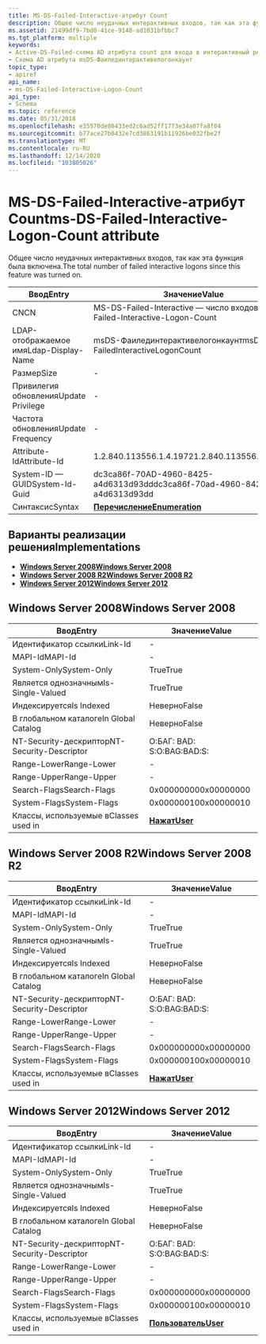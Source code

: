 ```yaml
---
title: MS-DS-Failed-Interactive-атрибут Count
description: Общее число неудачных интерактивных входов, так как эта функция была включена.
ms.assetid: 21499df9-7bd0-41ce-9148-ad1031bfbbc7
ms.tgt_platform: multiple
keywords:
- Active-DS-Failed-схема AD атрибута count для входа в интерактивный режим
- Схема AD атрибута msDS-Фаилединтерактивелогонкаунт
topic_type:
- apiref
api_name:
- ms-DS-Failed-Interactive-Logon-Count
api_type:
- Schema
ms.topic: reference
ms.date: 05/31/2018
ms.openlocfilehash: e35570de80433ed2c6ad52ff1773e34a07fa8f04
ms.sourcegitcommit: b77ace27b0432e7cd3863191b11926be032fbe2f
ms.translationtype: MT
ms.contentlocale: ru-RU
ms.lasthandoff: 12/14/2020
ms.locfileid: "103805026"
---
```

# <a name="ms-ds-failed-interactive-logon-count-attribute"></a><span data-ttu-id="28691-105">MS-DS-Failed-Interactive-атрибут Count</span><span class="sxs-lookup"><span data-stu-id="28691-105">ms-DS-Failed-Interactive-Logon-Count attribute</span></span>

<span data-ttu-id="28691-106">Общее число неудачных интерактивных входов, так как эта функция была включена.</span><span class="sxs-lookup"><span data-stu-id="28691-106">The total number of failed interactive logons since this feature was turned on.</span></span>



| <span data-ttu-id="28691-107">Ввод</span><span class="sxs-lookup"><span data-stu-id="28691-107">Entry</span></span> | <span data-ttu-id="28691-108">Значение</span><span class="sxs-lookup"><span data-stu-id="28691-108">Value</span></span> |
|-------------------|--------------------------------------|
| <span data-ttu-id="28691-109">CN</span><span class="sxs-lookup"><span data-stu-id="28691-109">CN</span></span>                | <span data-ttu-id="28691-110">MS-DS-Failed-Interactive — число входов</span><span class="sxs-lookup"><span data-stu-id="28691-110">ms-DS-Failed-Interactive-Logon-Count</span></span> |
| <span data-ttu-id="28691-111">LDAP-отображаемое имя</span><span class="sxs-lookup"><span data-stu-id="28691-111">Ldap-Display-Name</span></span> | <span data-ttu-id="28691-112">msDS-Фаилединтерактивелогонкаунт</span><span class="sxs-lookup"><span data-stu-id="28691-112">msDS-FailedInteractiveLogonCount</span></span>     |
| <span data-ttu-id="28691-113">Размер</span><span class="sxs-lookup"><span data-stu-id="28691-113">Size</span></span>              | \-                                   |
| <span data-ttu-id="28691-114">Привилегия обновления</span><span class="sxs-lookup"><span data-stu-id="28691-114">Update Privilege</span></span>  | \-                                   |
| <span data-ttu-id="28691-115">Частота обновления</span><span class="sxs-lookup"><span data-stu-id="28691-115">Update Frequency</span></span>  | \-                                   |
| <span data-ttu-id="28691-116">Attribute-Id</span><span class="sxs-lookup"><span data-stu-id="28691-116">Attribute-Id</span></span>      | <span data-ttu-id="28691-117">1.2.840.113556.1.4.1972</span><span class="sxs-lookup"><span data-stu-id="28691-117">1.2.840.113556.1.4.1972</span></span>              |
| <span data-ttu-id="28691-118">System-ID — GUID</span><span class="sxs-lookup"><span data-stu-id="28691-118">System-Id-Guid</span></span>    | <span data-ttu-id="28691-119">dc3ca86f-70AD-4960-8425-a4d6313d93dd</span><span class="sxs-lookup"><span data-stu-id="28691-119">dc3ca86f-70ad-4960-8425-a4d6313d93dd</span></span> |
| <span data-ttu-id="28691-120">Синтаксис</span><span class="sxs-lookup"><span data-stu-id="28691-120">Syntax</span></span>            | [<span data-ttu-id="28691-121">**Перечисление**</span><span class="sxs-lookup"><span data-stu-id="28691-121">**Enumeration**</span></span>](s-enumeration.md) |



## <a name="implementations"></a><span data-ttu-id="28691-122">Варианты реализации решения</span><span class="sxs-lookup"><span data-stu-id="28691-122">Implementations</span></span>

-   [<span data-ttu-id="28691-123">**Windows Server 2008**</span><span class="sxs-lookup"><span data-stu-id="28691-123">**Windows Server 2008**</span></span>](#windows-server-2008)
-   [<span data-ttu-id="28691-124">**Windows Server 2008 R2**</span><span class="sxs-lookup"><span data-stu-id="28691-124">**Windows Server 2008 R2**</span></span>](#windows-server-2008-r2)
-   [<span data-ttu-id="28691-125">**Windows Server 2012**</span><span class="sxs-lookup"><span data-stu-id="28691-125">**Windows Server 2012**</span></span>](#windows-server-2012)

## <a name="windows-server-2008"></a><span data-ttu-id="28691-126">Windows Server 2008</span><span class="sxs-lookup"><span data-stu-id="28691-126">Windows Server 2008</span></span>



| <span data-ttu-id="28691-127">Ввод</span><span class="sxs-lookup"><span data-stu-id="28691-127">Entry</span></span> | <span data-ttu-id="28691-128">Значение</span><span class="sxs-lookup"><span data-stu-id="28691-128">Value</span></span> |
|------------------------|-----------------------------------|
| <span data-ttu-id="28691-129">Идентификатор ссылки</span><span class="sxs-lookup"><span data-stu-id="28691-129">Link-Id</span></span>                | \-                                |
| <span data-ttu-id="28691-130">MAPI-Id</span><span class="sxs-lookup"><span data-stu-id="28691-130">MAPI-Id</span></span>                | \-                                |
| <span data-ttu-id="28691-131">System-Only</span><span class="sxs-lookup"><span data-stu-id="28691-131">System-Only</span></span>            | <span data-ttu-id="28691-132">True</span><span class="sxs-lookup"><span data-stu-id="28691-132">True</span></span>                              |
| <span data-ttu-id="28691-133">Является однозначным</span><span class="sxs-lookup"><span data-stu-id="28691-133">Is-Single-Valued</span></span>       | <span data-ttu-id="28691-134">True</span><span class="sxs-lookup"><span data-stu-id="28691-134">True</span></span>                              |
| <span data-ttu-id="28691-135">Индексируется</span><span class="sxs-lookup"><span data-stu-id="28691-135">Is Indexed</span></span>             | <span data-ttu-id="28691-136">Неверно</span><span class="sxs-lookup"><span data-stu-id="28691-136">False</span></span>                             |
| <span data-ttu-id="28691-137">В глобальном каталоге</span><span class="sxs-lookup"><span data-stu-id="28691-137">In Global Catalog</span></span>      | <span data-ttu-id="28691-138">Неверно</span><span class="sxs-lookup"><span data-stu-id="28691-138">False</span></span>                             |
| <span data-ttu-id="28691-139">NT-Security-дескриптор</span><span class="sxs-lookup"><span data-stu-id="28691-139">NT-Security-Descriptor</span></span> | <span data-ttu-id="28691-140">О:БАГ: BAD: S:</span><span class="sxs-lookup"><span data-stu-id="28691-140">O:BAG:BAD:S:</span></span>                      |
| <span data-ttu-id="28691-141">Range-Lower</span><span class="sxs-lookup"><span data-stu-id="28691-141">Range-Lower</span></span>            | \-                                |
| <span data-ttu-id="28691-142">Range-Upper</span><span class="sxs-lookup"><span data-stu-id="28691-142">Range-Upper</span></span>            | \-                                |
| <span data-ttu-id="28691-143">Search-Flags</span><span class="sxs-lookup"><span data-stu-id="28691-143">Search-Flags</span></span>           | <span data-ttu-id="28691-144">0x00000000</span><span class="sxs-lookup"><span data-stu-id="28691-144">0x00000000</span></span>                        |
| <span data-ttu-id="28691-145">System-Flags</span><span class="sxs-lookup"><span data-stu-id="28691-145">System-Flags</span></span>           | <span data-ttu-id="28691-146">0x00000010</span><span class="sxs-lookup"><span data-stu-id="28691-146">0x00000010</span></span>                        |
| <span data-ttu-id="28691-147">Классы, используемые в</span><span class="sxs-lookup"><span data-stu-id="28691-147">Classes used in</span></span>        | [<span data-ttu-id="28691-148">**Нажат**</span><span class="sxs-lookup"><span data-stu-id="28691-148">**User**</span></span>](c-user.md)<br/> |



## <a name="windows-server-2008-r2"></a><span data-ttu-id="28691-149">Windows Server 2008 R2</span><span class="sxs-lookup"><span data-stu-id="28691-149">Windows Server 2008 R2</span></span>



| <span data-ttu-id="28691-150">Ввод</span><span class="sxs-lookup"><span data-stu-id="28691-150">Entry</span></span> | <span data-ttu-id="28691-151">Значение</span><span class="sxs-lookup"><span data-stu-id="28691-151">Value</span></span> |
|------------------------|-----------------------------------|
| <span data-ttu-id="28691-152">Идентификатор ссылки</span><span class="sxs-lookup"><span data-stu-id="28691-152">Link-Id</span></span>                | \-                                |
| <span data-ttu-id="28691-153">MAPI-Id</span><span class="sxs-lookup"><span data-stu-id="28691-153">MAPI-Id</span></span>                | \-                                |
| <span data-ttu-id="28691-154">System-Only</span><span class="sxs-lookup"><span data-stu-id="28691-154">System-Only</span></span>            | <span data-ttu-id="28691-155">True</span><span class="sxs-lookup"><span data-stu-id="28691-155">True</span></span>                              |
| <span data-ttu-id="28691-156">Является однозначным</span><span class="sxs-lookup"><span data-stu-id="28691-156">Is-Single-Valued</span></span>       | <span data-ttu-id="28691-157">True</span><span class="sxs-lookup"><span data-stu-id="28691-157">True</span></span>                              |
| <span data-ttu-id="28691-158">Индексируется</span><span class="sxs-lookup"><span data-stu-id="28691-158">Is Indexed</span></span>             | <span data-ttu-id="28691-159">Неверно</span><span class="sxs-lookup"><span data-stu-id="28691-159">False</span></span>                             |
| <span data-ttu-id="28691-160">В глобальном каталоге</span><span class="sxs-lookup"><span data-stu-id="28691-160">In Global Catalog</span></span>      | <span data-ttu-id="28691-161">Неверно</span><span class="sxs-lookup"><span data-stu-id="28691-161">False</span></span>                             |
| <span data-ttu-id="28691-162">NT-Security-дескриптор</span><span class="sxs-lookup"><span data-stu-id="28691-162">NT-Security-Descriptor</span></span> | <span data-ttu-id="28691-163">О:БАГ: BAD: S:</span><span class="sxs-lookup"><span data-stu-id="28691-163">O:BAG:BAD:S:</span></span>                      |
| <span data-ttu-id="28691-164">Range-Lower</span><span class="sxs-lookup"><span data-stu-id="28691-164">Range-Lower</span></span>            | \-                                |
| <span data-ttu-id="28691-165">Range-Upper</span><span class="sxs-lookup"><span data-stu-id="28691-165">Range-Upper</span></span>            | \-                                |
| <span data-ttu-id="28691-166">Search-Flags</span><span class="sxs-lookup"><span data-stu-id="28691-166">Search-Flags</span></span>           | <span data-ttu-id="28691-167">0x00000000</span><span class="sxs-lookup"><span data-stu-id="28691-167">0x00000000</span></span>                        |
| <span data-ttu-id="28691-168">System-Flags</span><span class="sxs-lookup"><span data-stu-id="28691-168">System-Flags</span></span>           | <span data-ttu-id="28691-169">0x00000010</span><span class="sxs-lookup"><span data-stu-id="28691-169">0x00000010</span></span>                        |
| <span data-ttu-id="28691-170">Классы, используемые в</span><span class="sxs-lookup"><span data-stu-id="28691-170">Classes used in</span></span>        | [<span data-ttu-id="28691-171">**Нажат**</span><span class="sxs-lookup"><span data-stu-id="28691-171">**User**</span></span>](c-user.md)<br/> |



## <a name="windows-server-2012"></a><span data-ttu-id="28691-172">Windows Server 2012</span><span class="sxs-lookup"><span data-stu-id="28691-172">Windows Server 2012</span></span>



| <span data-ttu-id="28691-173">Ввод</span><span class="sxs-lookup"><span data-stu-id="28691-173">Entry</span></span> | <span data-ttu-id="28691-174">Значение</span><span class="sxs-lookup"><span data-stu-id="28691-174">Value</span></span> |
|------------------------|-----------------------------------|
| <span data-ttu-id="28691-175">Идентификатор ссылки</span><span class="sxs-lookup"><span data-stu-id="28691-175">Link-Id</span></span>                | \-                                |
| <span data-ttu-id="28691-176">MAPI-Id</span><span class="sxs-lookup"><span data-stu-id="28691-176">MAPI-Id</span></span>                | \-                                |
| <span data-ttu-id="28691-177">System-Only</span><span class="sxs-lookup"><span data-stu-id="28691-177">System-Only</span></span>            | <span data-ttu-id="28691-178">True</span><span class="sxs-lookup"><span data-stu-id="28691-178">True</span></span>                              |
| <span data-ttu-id="28691-179">Является однозначным</span><span class="sxs-lookup"><span data-stu-id="28691-179">Is-Single-Valued</span></span>       | <span data-ttu-id="28691-180">True</span><span class="sxs-lookup"><span data-stu-id="28691-180">True</span></span>                              |
| <span data-ttu-id="28691-181">Индексируется</span><span class="sxs-lookup"><span data-stu-id="28691-181">Is Indexed</span></span>             | <span data-ttu-id="28691-182">Неверно</span><span class="sxs-lookup"><span data-stu-id="28691-182">False</span></span>                             |
| <span data-ttu-id="28691-183">В глобальном каталоге</span><span class="sxs-lookup"><span data-stu-id="28691-183">In Global Catalog</span></span>      | <span data-ttu-id="28691-184">Неверно</span><span class="sxs-lookup"><span data-stu-id="28691-184">False</span></span>                             |
| <span data-ttu-id="28691-185">NT-Security-дескриптор</span><span class="sxs-lookup"><span data-stu-id="28691-185">NT-Security-Descriptor</span></span> | <span data-ttu-id="28691-186">О:БАГ: BAD: S:</span><span class="sxs-lookup"><span data-stu-id="28691-186">O:BAG:BAD:S:</span></span>                      |
| <span data-ttu-id="28691-187">Range-Lower</span><span class="sxs-lookup"><span data-stu-id="28691-187">Range-Lower</span></span>            | \-                                |
| <span data-ttu-id="28691-188">Range-Upper</span><span class="sxs-lookup"><span data-stu-id="28691-188">Range-Upper</span></span>            | \-                                |
| <span data-ttu-id="28691-189">Search-Flags</span><span class="sxs-lookup"><span data-stu-id="28691-189">Search-Flags</span></span>           | <span data-ttu-id="28691-190">0x00000000</span><span class="sxs-lookup"><span data-stu-id="28691-190">0x00000000</span></span>                        |
| <span data-ttu-id="28691-191">System-Flags</span><span class="sxs-lookup"><span data-stu-id="28691-191">System-Flags</span></span>           | <span data-ttu-id="28691-192">0x00000010</span><span class="sxs-lookup"><span data-stu-id="28691-192">0x00000010</span></span>                        |
| <span data-ttu-id="28691-193">Классы, используемые в</span><span class="sxs-lookup"><span data-stu-id="28691-193">Classes used in</span></span>        | [<span data-ttu-id="28691-194">**Пользователь**</span><span class="sxs-lookup"><span data-stu-id="28691-194">**User**</span></span>](c-user.md)<br/> |



 

 





